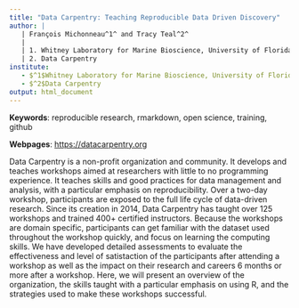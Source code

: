 ```yaml
---
title: "Data Carpentry: Teaching Reproducible Data Driven Discovery"
author: |
   | François Michonneau^1^ and Tracy Teal^2^
   |
   | 1. Whitney Laboratory for Marine Bioscience, University of Florida
   | 2. Data Carpentry
institute:
   - $^1$Whitney Laboratory for Marine Bioscience, University of Florida
   - $^2$Data Carpentry
output: html_document
---
```


**Keywords**: reproducible research, rmarkdown, open science, training, github

**Webpages**: https://datacarpentry.org

Data Carpentry is a non-profit organization and community. It develops and teaches workshops aimed at researchers with little to no programming experience. It teaches skills and good practices for data management and analysis, with a particular emphasis on reproducibility. Over a two-day workshop, participants are exposed to the full life cycle of data-driven research. Since its creation in 2014, Data Carpentry has taught over 125 workshops and trained 400+ certified instructors. Because the workshops are domain specific, participants can get familiar with the dataset used throughout the workshop quickly, and focus on learning the computing skills. We have developed detailed assessments to evaluate the effectiveness and level of satistaction of the participants after attending a workshop as well as the impact on their research and careers 6 months or more after a workshop. Here, we will present an overview of the organization, the skills taught with a particular emphasis on using R, and the strategies used to make these workshops successful.
